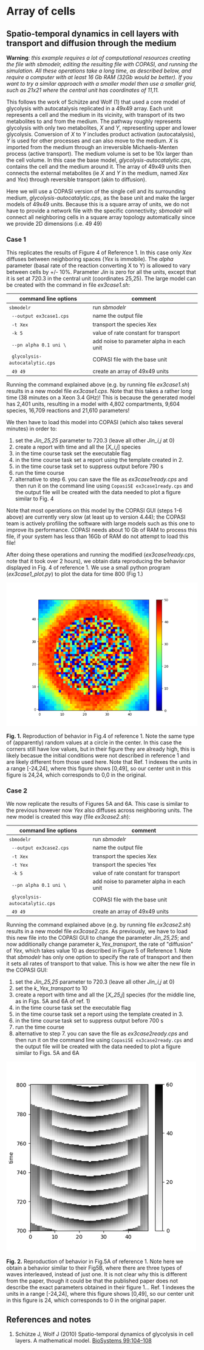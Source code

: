 # Array of cells
## Spatio-temporal dynamics in cell layers with transport and diffusion through the medium


**Warning**: *this example requires a lot of computational resources creating the file with sbmodelr, editing the resulting file with COPASI, and running the simulation. All these operations take a long time, as described below, and require a computer with at least 16 Gb RAM (32Gb would be better). If you want to try a similar approach with a smaller model then use a smaller grid, such as 21x21 where the central unit has coordinates of 11,11.*

This follows the work of Schütze and Wolf (1) that used a core model of glycolysis with autocatalysis replicated in a 49x49 array. Each unit represents a cell and the medium in its vicinity, with transport of its two metabolites to and from the medium. The pathway roughly represents glycolysis with only two metabolites, *X* and *Y*, representing upper and lower glycolysis. Conversion of *X* to *Y* includes product activation (autocatalysis), *Y* is used for other processes and can also move to the medium. *X* is imported from the medium through an irreversible Michaelis-Menten process (active transport). The medium volume is set to be 10x larger than the cell volume. In this case the base model, *glycolysis-autocatalytic.cps*, contains the cell and the medium around it. The array of 49x49 units then connects the external metabolites (ie *X* and *Y* in the medium, named *Xex* and *Yex*) through reversible transport (akin to diffusion).

Here we will use a COPASI version of the single cell and its surrounding medium, *glycolysis-autocatalytic.cps*, as the base unit and make the larger models of 49x49 units. Because this is a square array of units, we do not have to provide a network file with the specific connectivity; *sbmodelr* will connect all neighboring cells in a square array topology automatically since we provide 2D dimensions (i.e. 49 49)

### Case 1
This replicates the results of Figure 4 of Reference 1. In this case only *Xex* diffuses between neighboring spaces (*Yex* is immobile). The *alpha* parameter (basal rate of the reaction converting X to Y) is allowed to vary between cells by +/- 10%. Parameter *Jin* is zero for all the units, except that it is set at 720.3 in the central unit (coordinates 25,25). The large model can be created with the command in file *ex3case1.sh*:

| command line options             | comment                                   |
| -------------------------------- | ----------------------------------------- |
|``sbmodelr``                      | run *sbmodelr*                            |
|`` --output ex3case1.cps``        | name the output file                      |
|`` -t Xex``                       | transport the species Xex                 |
|`` -k 5``                         | value of rate constant for transport      |
|`` --pn alpha 0.1 uni \``         | add noise to parameter alpha in each unit |
|`` glycolysis-autocatalytic.cps`` | COPASI file with the base unit            |
|`` 49 49``                        | create an array of 49x49 units            |

Running the command explained above (e.g. by running file *ex3case1.sh*) results in a new model file *ex3case1.cps*. Note that this takes a rather long time (38 minutes on a Xeon 3.4 GHz)! This is because the generated model has 2,401 units, resulting in a model with 4,802 compartments, 9,604 species, 16,709 reactions and 21,610 parameters!

We then have to load this model into COPASI (which also takes several minutes) in order to:

 1. set the *Jin_25,25* parameter to 720.3 (leave all other *Jin_i,j* at 0)
 2. create a report with time and all the [*X_i,j*] species
 3. in the time course task set the executable flag
 4. in the time course task set a report using the template created in 2.
 5. in the time course task set to suppress output before 790 s
 6. run the time course
 7. alternative to step 6. you can save the file as *ex3case1ready.cps* and then run it on the command line using ``CopasiSE ex3case1ready.cps`` and the output file will be created with the data needed to plot a figure similar to Fig. 4

Note that most operations on this model by the COPASI GUI (steps 1-6 above) are currently very slow (at least up to version 4.44); the COPASI team is actively profiling the software with large models such as this one to improve its performance. COPASI needs about 10 Gb of RAM to process this file, if your system has less than 16Gb of RAM do not attempt to load this file!

After doing these operations and running the modified (*ex3case1ready.cps*, note that it took over 2 hours), we obtain data reproducing the behavior displayed in Fig. 4 of reference 1. We use a small python program (*ex3case1_plot.py*) to plot the data for time 800 (Fig 1.)

![Reproduction of behavior in Fig.4 of reference 1 ](ex3case1.png)

**Fig. 1.** Reproduction of behavior in Fig.4 of reference 1. Note the same type of (apparently) random values at a circle in the center. In this case the corners  still have low values, but in their figure they are already high, this is likely becasue the initial conditions were not described in reference 1 and are likely different from those used here. Note that Ref. 1 indexes the units in a range [-24,24], where this figure shows [0,49], so our center unit in this figure is 24,24, which corresponds to 0,0 in the original.


### Case 2

We now replicate the results of Figures 5A and 6A. This case is similar to the previous however now *Yex* also diffuses across neighboring units. The new model is created this way (file *ex3case2.sh*):

| command line options             | comment                                   |
| -------------------------------- | ----------------------------------------- |
|``sbmodelr``                      | run *sbmodelr*                            |
|`` --output ex3case2.cps``        | name the output file                      |
|`` -t Xex``                       | transport the species Xex                 |
|`` -t Yex``                       | transport the species Yex                 |
|`` -k 5``                         | value of rate constant for transport      |
|`` --pn alpha 0.1 uni \``         | add noise to parameter alpha in each unit |
|`` glycolysis-autocatalytic.cps`` | COPASI file with the base unit            |
|`` 49 49``                        | create an array of 49x49 units            |

Running the command explained above (e.g. by running file *ex3case2.sh*) results in a new model file *ex3case2.cps*. As previously, we have to load this new file into the COPASI GUI to change the parameter *Jin_25,25*; and now additionally change parameter *k_Yex_transport*, the rate of "diffusion" of *Yex*, which takes value 10 as described in Figure 5 of Reference 1. Note that *sbmodelr* has only one option to specify the rate of transport and then it sets all rates of transport to that value. This is how we alter the new file in the COPASI GUI:

 1. set the *Jin_25,25* parameter to 720.3 (leave all other *Jin_i,j* at 0)
 2. set the *k_Yex_transport* to 10
 3. create a report with time and all the [*X_25,j*] species (for the middle line, as in Figs. 5A and 6A of ref. 1)
 4. in the time course task set the executable flag
 5. in the time course task set a report using the template created in 3.
 6. in the time course task set to suppress output before 700 s
 7. run the time course
 8. alternative to step 7. you can save the file as *ex3case2ready.cps* and then run it on the command line using ``CopasiSE ex3case2ready.cps`` and the output file will be created with the data needed to plot a figure similar to Figs. 5A and 6A

![Reproduction of behavior in Fig.5A of reference 1 ](ex3case2.png)

**Fig. 2.** Reproduction of behavior in Fig.5A of reference 1. Note here we obtain a behavior similar to their Fig5B, where there are three types of waves interleaved, instead of just one. It is not clear why this is different from the paper, though it could be that the published paper does not describe the exact parameters obtained in their figure 1... Ref. 1 indexes the units in a range [-24,24], where this figure shows [0,49], so our center unit in this figure is 24, which corresponds to 0 in the original paper.


## References and notes

1. Schütze J, Wolf J (2010) Spatio-temporal dynamics of glycolysis in cell layers. A mathematical model. [BioSystems 99:104–108](https://doi.org/10.1016/j.biosystems.2009.10.002)

